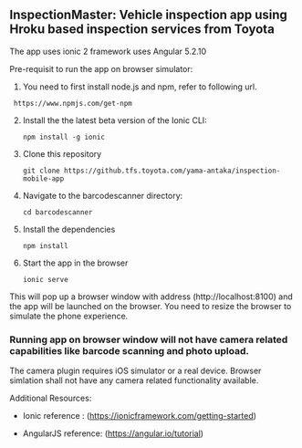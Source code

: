 ## InspectionMaster: Vehicle inspection app using Hroku based inspection services from Toyota

The app uses ionic 2 framework uses Angular 5.2.10

Pre-requisit to run the app on browser simulator:

1. You need to first install node.js and npm, refer to following url.
  ```
   https://www.npmjs.com/get-npm
  ```

2. Install the the latest beta version of the Ionic CLI:
    ```
    npm install -g ionic
    ```

3. Clone this repository
    ```
    git clone https://github.tfs.toyota.com/yama-antaka/inspection-mobile-app
    ```
    
4. Navigate to the barcodescanner directory:
    ```
    cd barcodescanner
    ```

5. Install the dependencies
    ```
    npm install
    ```
    
6. Start the app in the browser
    ```
    ionic serve
    ```
This will pop up a browser window with address (http://localhost:8100) and the app will be launched on the browser.
You need to resize the browser to simulate the phone experience.

### Running app on browser window will not have camera related capabilities like barcode scanning and photo upload. ###
The camera plugin requires iOS simulator or a real device. Browser simlation shall not have any camera related functionality available.


Additional Resources:

- Ionic reference : (https://ionicframework.com/getting-started)

- AngularJS reference: (https://angular.io/tutorial)
